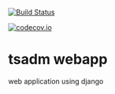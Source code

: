 [![Build Status](https://travis-ci.org/tsadm/webapp.svg?branch=master)](https://travis-ci.org/tsadm/webapp)

[![codecov.io](https://codecov.io/github/tsadm/webapp/coverage.svg?branch=master)](https://codecov.io/github/tsadm/webapp?branch=master)

# tsadm webapp
web application using django
